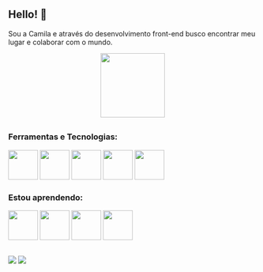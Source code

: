 ## Hello! 👋

Sou a Camila e através do desenvolvimento front-end busco encontrar meu lugar e colaborar com o mundo.

<div align="center">
  <img height="130em" src="https://github-readme-stats.vercel.app/api/top-langs/?username=camilafbc&layout=compact&langs_count=7&theme=dracula"/>
</div>

  
  ##
  
### Ferramentas e Tecnologias:

<div>
  <img src="https://cdn.jsdelivr.net/gh/devicons/devicon/icons/git/git-plain-wordmark.svg" width="60" height="60"/>
  <img src="https://cdn.jsdelivr.net/gh/devicons/devicon/icons/html5/html5-plain-wordmark.svg" width="60" height="60"/>
  <img src="https://cdn.jsdelivr.net/gh/devicons/devicon/icons/css3/css3-plain-wordmark.svg" width="60" height="60"/>
  <img src="https://cdn.jsdelivr.net/gh/devicons/devicon/icons/sass/sass-original.svg" width="60" height="60"/>
  <img src="https://cdn.jsdelivr.net/gh/devicons/devicon/icons/bootstrap/bootstrap-original-wordmark.svg" width="60" height="60"/>
          
</div>

### Estou aprendendo:

<div>
  <img src="https://cdn.jsdelivr.net/gh/devicons/devicon/icons/javascript/javascript-plain.svg" width="60" height="60"/>
  <img src="https://cdn.jsdelivr.net/gh/devicons/devicon/icons/react/react-original-wordmark.svg" width="60" height="60"/>
  <img src="https://cdn.jsdelivr.net/gh/devicons/devicon/icons/nodejs/nodejs-original.svg" width="60" height="60"/>        
  <img src="https://cdn.jsdelivr.net/gh/devicons/devicon/icons/tailwindcss/tailwindcss-plain.svg" width="60" height="60"/>
          
</div>


  ##
  
  <div> 
  <a href="https://instagram.com/camilafbc" target="_blank"><img src="https://img.shields.io/badge/-Instagram-%23E4405F?style=for-the-badge&logo=instagram&logoColor=white" target="_blank"></a>
  <a href="https://www.linkedin.com/in/camilafbc/" target="_blank"><img src="https://img.shields.io/badge/-LinkedIn-%230077B5?style=for-the-badge&logo=linkedin&logoColor=white" target="_blank"></a> 
  </div>
